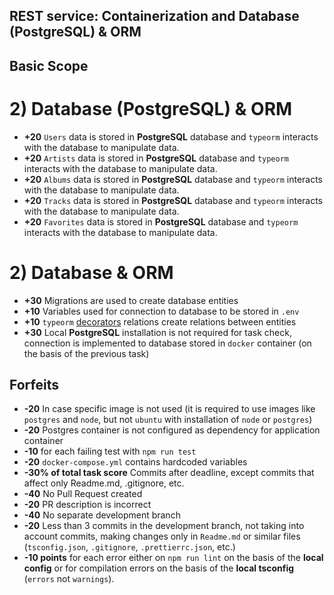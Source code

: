 ## REST service: Containerization and Database (PostgreSQL) & ORM

## Basic Scope

# 2) Database (PostgreSQL) & ORM

- **+20** `Users` data is stored in **PostgreSQL** database and `typeorm` interacts with the database to manipulate data.  
- **+20** `Artists` data is stored in **PostgreSQL** database and `typeorm` interacts with the database to manipulate data.
- **+20** `Albums` data is stored in **PostgreSQL** database and `typeorm` interacts with the database to manipulate data.
- **+20** `Tracks` data is stored in **PostgreSQL** database and `typeorm` interacts with the database to manipulate data.
- **+20** `Favorites` data is stored in **PostgreSQL** database and `typeorm` interacts with the database to manipulate data.


# 2) Database & ORM

- **+30** Migrations are used to create database entities 
- **+10** Variables used for connection to database to be stored in `.env`
- **+10** `typeorm` [decorators](https://typeorm.io/#/relations) relations create relations between entities
- **+30** Local **PostgreSQL** installation is not required for task check, connection is implemented to database stored in `docker` container  (on the basis of the previous task)

## Forfeits

- **-20** In case specific image is not used (it is required to use images like `postgres` and `node`, but not `ubuntu` with installation of `node` or `postgres`)
- **-20** Postgres container is not configured as dependency for application container
- **-10** for each failing test with `npm run test` 
- **-20** `docker-compose.yml` contains hardcoded variables
- **-30% of total task score** Commits after deadline, except commits that affect only Readme.md, .gitignore, etc.
- **-40** No Pull Request created  
- **-20** PR description is incorrect
- **-40** No separate development branch
- **-20** Less than 3 commits in the development branch, not taking into account commits, making changes only in `Readme.md` or similar files (`tsconfig.json`, `.gitignore`, `.prettierrc.json`, etc.)
- **-10 points** for each error either on `npm run lint` on the basis of the **local config** or for compilation errors on the basis of the **local tsconfig** (`errors` not `warnings`).
